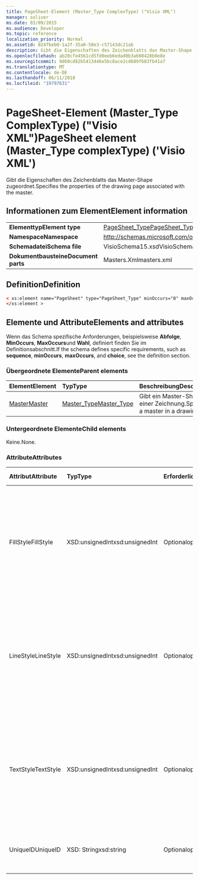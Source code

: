 ```yaml
---
title: PageSheet-Element (Master_Type ComplexType) ("Visio XML")
manager: soliver
ms.date: 03/09/2015
ms.audience: Developer
ms.topic: reference
localization_priority: Normal
ms.assetid: 824fbeb0-1a2f-35a0-50e3-c57143dc21ab
description: Gibt die Eigenschaften des Zeichenblatts das Master-Shape zugeordnet.
ms.openlocfilehash: ab20cfe4561cd5fd0eeb6edad0b3a608428b0e8e
ms.sourcegitcommit: 9d60cd82b5413446e5bc8ace2cd689f683fb41a7
ms.translationtype: MT
ms.contentlocale: de-DE
ms.lasthandoff: 06/11/2018
ms.locfileid: "19797631"
---
```

# <a name="pagesheet-element-mastertype-complextype-visio-xml"></a><span data-ttu-id="c6ec6-103">PageSheet-Element (Master_Type ComplexType) ("Visio XML")</span><span class="sxs-lookup"><span data-stu-id="c6ec6-103">PageSheet element (Master_Type complexType) ('Visio XML')</span></span>

<span data-ttu-id="c6ec6-104">Gibt die Eigenschaften des Zeichenblatts das Master-Shape zugeordnet.</span><span class="sxs-lookup"><span data-stu-id="c6ec6-104">Specifies the properties of the drawing page associated with the master.</span></span>
  
## <a name="element-information"></a><span data-ttu-id="c6ec6-105">Informationen zum Element</span><span class="sxs-lookup"><span data-stu-id="c6ec6-105">Element information</span></span>

|||
|:-----|:-----|
|<span data-ttu-id="c6ec6-106">**Elementtyp**</span><span class="sxs-lookup"><span data-stu-id="c6ec6-106">**Element type**</span></span> <br/> |[<span data-ttu-id="c6ec6-107">PageSheet_Type</span><span class="sxs-lookup"><span data-stu-id="c6ec6-107">PageSheet_Type</span></span>](pagesheet_type-complextypevisio-xml.md) <br/> |
|<span data-ttu-id="c6ec6-108">**Namespace**</span><span class="sxs-lookup"><span data-stu-id="c6ec6-108">**Namespace**</span></span> <br/> |http://schemas.microsoft.com/office/visio/2012/main  <br/> |
|<span data-ttu-id="c6ec6-109">**Schemadatei**</span><span class="sxs-lookup"><span data-stu-id="c6ec6-109">**Schema file**</span></span> <br/> |<span data-ttu-id="c6ec6-110">VisioSchema15.xsd</span><span class="sxs-lookup"><span data-stu-id="c6ec6-110">VisioSchema15.xsd</span></span>  <br/> |
|<span data-ttu-id="c6ec6-111">**Dokumentbausteine**</span><span class="sxs-lookup"><span data-stu-id="c6ec6-111">**Document parts**</span></span> <br/> |<span data-ttu-id="c6ec6-112">Masters.Xml</span><span class="sxs-lookup"><span data-stu-id="c6ec6-112">masters.xml</span></span>  <br/> |
   
## <a name="definition"></a><span data-ttu-id="c6ec6-113">Definition</span><span class="sxs-lookup"><span data-stu-id="c6ec6-113">Definition</span></span>

```XML
< xs:element name="PageSheet" type="PageSheet_Type" minOccurs="0" maxOccurs="1" >
</xs:element >
```

## <a name="elements-and-attributes"></a><span data-ttu-id="c6ec6-114">Elemente und Attribute</span><span class="sxs-lookup"><span data-stu-id="c6ec6-114">Elements and attributes</span></span>

<span data-ttu-id="c6ec6-115">Wenn das Schema spezifische Anforderungen, beispielsweise **Abfolge**, **MinOccurs**, **MaxOccurs**und **Wahl**, definiert finden Sie im Definitionsabschnitt.</span><span class="sxs-lookup"><span data-stu-id="c6ec6-115">If the schema defines specific requirements, such as **sequence**, **minOccurs**, **maxOccurs**, and **choice**, see the definition section.</span></span> 
  
### <a name="parent-elements"></a><span data-ttu-id="c6ec6-116">Übergeordnete Elemente</span><span class="sxs-lookup"><span data-stu-id="c6ec6-116">Parent elements</span></span>

|<span data-ttu-id="c6ec6-117">**Element**</span><span class="sxs-lookup"><span data-stu-id="c6ec6-117">**Element**</span></span>|<span data-ttu-id="c6ec6-118">**Typ**</span><span class="sxs-lookup"><span data-stu-id="c6ec6-118">**Type**</span></span>|<span data-ttu-id="c6ec6-119">**Beschreibung**</span><span class="sxs-lookup"><span data-stu-id="c6ec6-119">**Description**</span></span>|
|:-----|:-----|:-----|
|[<span data-ttu-id="c6ec6-120">Master</span><span class="sxs-lookup"><span data-stu-id="c6ec6-120">Master</span></span>](master-element-masters_type-complextypevisio-xml.md) <br/> |[<span data-ttu-id="c6ec6-121">Master_Type</span><span class="sxs-lookup"><span data-stu-id="c6ec6-121">Master_Type</span></span>](master_type-complextypevisio-xml.md) <br/> |<span data-ttu-id="c6ec6-122">Gibt ein Master-Shape in einer Zeichnung.</span><span class="sxs-lookup"><span data-stu-id="c6ec6-122">Specifies a master in a drawing.</span></span>  <br/> |
   
### <a name="child-elements"></a><span data-ttu-id="c6ec6-123">Untergeordnete Elemente</span><span class="sxs-lookup"><span data-stu-id="c6ec6-123">Child elements</span></span>

<span data-ttu-id="c6ec6-124">Keine.</span><span class="sxs-lookup"><span data-stu-id="c6ec6-124">None.</span></span>
  
### <a name="attributes"></a><span data-ttu-id="c6ec6-125">Attribute</span><span class="sxs-lookup"><span data-stu-id="c6ec6-125">Attributes</span></span>

|<span data-ttu-id="c6ec6-126">**Attribut**</span><span class="sxs-lookup"><span data-stu-id="c6ec6-126">**Attribute**</span></span>|<span data-ttu-id="c6ec6-127">**Typ**</span><span class="sxs-lookup"><span data-stu-id="c6ec6-127">**Type**</span></span>|<span data-ttu-id="c6ec6-128">**Erforderlich**</span><span class="sxs-lookup"><span data-stu-id="c6ec6-128">**Required**</span></span>|<span data-ttu-id="c6ec6-129">**Beschreibung**</span><span class="sxs-lookup"><span data-stu-id="c6ec6-129">**Description**</span></span>|<span data-ttu-id="c6ec6-130">**Mögliche Werte**</span><span class="sxs-lookup"><span data-stu-id="c6ec6-130">**Possible values**</span></span>|
|:-----|:-----|:-----|:-----|:-----|
|<span data-ttu-id="c6ec6-131">FillStyle</span><span class="sxs-lookup"><span data-stu-id="c6ec6-131">FillStyle</span></span>  <br/> |<span data-ttu-id="c6ec6-132">XSD:unsignedInt</span><span class="sxs-lookup"><span data-stu-id="c6ec6-132">xsd:unsignedInt</span></span>  <br/> |<span data-ttu-id="c6ec6-133">Optional</span><span class="sxs-lookup"><span data-stu-id="c6ec6-133">optional</span></span>  <br/> |<span data-ttu-id="c6ec6-134">Gibt die ID des Stylesheets von der Füllung Formatierung geerbt.</span><span class="sxs-lookup"><span data-stu-id="c6ec6-134">specifies the ID of the style sheet from which to inherit fill formatting.</span></span> <span data-ttu-id="c6ec6-135">Es muss der Wert des **ID** -Attributs einen **StyleSheet_Type** in der Zeichnung zugeordnet werden.</span><span class="sxs-lookup"><span data-stu-id="c6ec6-135">It MUST be the value of the **ID** attribute associated with a **StyleSheet_Type** in the drawing.</span></span>  <br/> |<span data-ttu-id="c6ec6-136">Werte des Typs Xsd:unsignedInt.</span><span class="sxs-lookup"><span data-stu-id="c6ec6-136">Values of the xsd:unsignedInt type.</span></span>  <br/> |
|<span data-ttu-id="c6ec6-137">LineStyle</span><span class="sxs-lookup"><span data-stu-id="c6ec6-137">LineStyle</span></span>  <br/> |<span data-ttu-id="c6ec6-138">XSD:unsignedInt</span><span class="sxs-lookup"><span data-stu-id="c6ec6-138">xsd:unsignedInt</span></span>  <br/> |<span data-ttu-id="c6ec6-139">Optional</span><span class="sxs-lookup"><span data-stu-id="c6ec6-139">optional</span></span>  <br/> |<span data-ttu-id="c6ec6-140">Gibt die ID des Stylesheets von der linienformatierung geerbt.</span><span class="sxs-lookup"><span data-stu-id="c6ec6-140">Specifies the ID of the style sheet from which to inherit line formatting.</span></span> <span data-ttu-id="c6ec6-141">Es muss der Wert des **ID** -Attributs einen **StyleSheet_Type** in der Zeichnung zugeordnet werden.</span><span class="sxs-lookup"><span data-stu-id="c6ec6-141">It MUST be the value of the **ID** attribute associated with a **StyleSheet_Type** in the drawing.</span></span>  <br/> |<span data-ttu-id="c6ec6-142">Werte des Typs Xsd:unsignedInt.</span><span class="sxs-lookup"><span data-stu-id="c6ec6-142">Values of the xsd:unsignedInt type.</span></span>  <br/> |
|<span data-ttu-id="c6ec6-143">TextStyle</span><span class="sxs-lookup"><span data-stu-id="c6ec6-143">TextStyle</span></span>  <br/> |<span data-ttu-id="c6ec6-144">XSD:unsignedInt</span><span class="sxs-lookup"><span data-stu-id="c6ec6-144">xsd:unsignedInt</span></span>  <br/> |<span data-ttu-id="c6ec6-145">Optional</span><span class="sxs-lookup"><span data-stu-id="c6ec6-145">optional</span></span>  <br/> |<span data-ttu-id="c6ec6-146">Gibt die ID des Stylesheets aus dem Text-Formatierung erben.</span><span class="sxs-lookup"><span data-stu-id="c6ec6-146">Specifies the ID of the style sheet from which to inherit text formatting.</span></span> <span data-ttu-id="c6ec6-147">Es muss der Wert des **ID** -Attributs einen **StyleSheet_Type** in der Zeichnung zugeordnet werden.</span><span class="sxs-lookup"><span data-stu-id="c6ec6-147">It MUST be the value of the **ID** attribute associated with a **StyleSheet_Type** in the drawing.</span></span>  <br/> |<span data-ttu-id="c6ec6-148">Werte des Typs Xsd:unsignedInt.</span><span class="sxs-lookup"><span data-stu-id="c6ec6-148">Values of the xsd:unsignedInt type.</span></span>  <br/> |
|<span data-ttu-id="c6ec6-149">UniqueID</span><span class="sxs-lookup"><span data-stu-id="c6ec6-149">UniqueID</span></span>  <br/> |<span data-ttu-id="c6ec6-150">XSD: String</span><span class="sxs-lookup"><span data-stu-id="c6ec6-150">xsd:string</span></span>  <br/> |<span data-ttu-id="c6ec6-151">Optional</span><span class="sxs-lookup"><span data-stu-id="c6ec6-151">optional</span></span>  <br/> |<span data-ttu-id="c6ec6-152">Die eindeutige ID des Elements in seinem übergeordneten Element.</span><span class="sxs-lookup"><span data-stu-id="c6ec6-152">The unique ID of the element within its parent element.</span></span>  <br/> |<span data-ttu-id="c6ec6-153">Werte des Typs xsd: String.</span><span class="sxs-lookup"><span data-stu-id="c6ec6-153">Values of the xsd:string type.</span></span>  <br/> |
   

